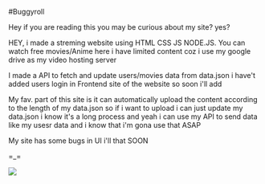 #Buggyroll
<p>Hey if you are reading this you may be curious about my site? yes?</p>
<p>HEY, i made a streming website using HTML CSS JS NODE.JS. You can watch free movies/Anime here i have limited content coz i use my google drive as my video hosting server </p>
<p>I made a API to fetch and update users/movies data from data.json  i have't added users login in Frontend site of the website so soon i'll add  </p>
<p>My fav. part of this site is it can automatically upload the content according to the length of my data.json so if i want to upload i can just update my data.json i know it's a long process and yeah i can use my API to send data like my usesr data and i know that i'm gona use that ASAP </p>
<p>My site has some bugs in UI i'll that SOON </p>
<p> =_=  </p>

<img src="https://media.tenor.com/N5fU8iyU9F4AAAAj/shigure-ui-dance.gif"> </img>